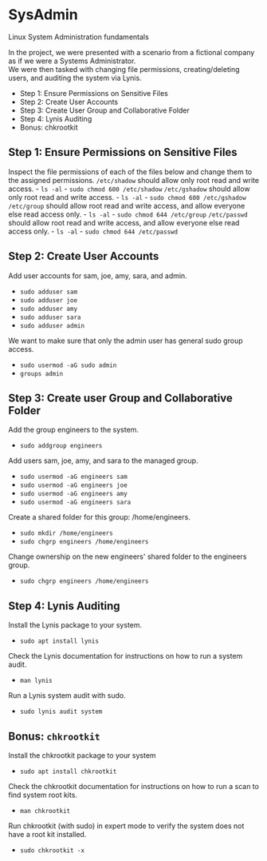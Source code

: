 # SysAdmin
Linux System Administration fundamentals

In the project, we were presented with a scenario from a fictional company as if we were a Systems Administrator.  
We were then tasked with changing file permissions, creating/deleting users, and auditing the system via Lynis.
- Step 1: Ensure Permissions on Sensitive Files
- Step 2: Create User Accounts
- Step 3: Create User Group and Collaborative Folder
- Step 4: Lynis Auditing
- Bonus: chkrootkit

## Step 1: Ensure Permissions on Sensitive Files
  Inspect the file permissions of each of the files below and change them to the assigned permissions. 
`/etc/shadow` should allow only root read and write access.
    - `ls -al`
    - `sudo chmod 600 /etc/shadow`
`/etc/gshadow` should allow only root read and write access.
    - `ls -al`
    - `sudo chmod 600 /etc/gshadow`
`/etc/group` should allow root read and write access, and allow everyone else read access only.
    - `ls -al`
    - `sudo chmod 644 /etc/group`
`/etc/passwd` should allow root read and write access, and allow everyone else read access only.
    - `ls -al`
    - `sudo chmod 644 /etc/passwd` 
      
## Step 2: Create User Accounts
Add user accounts for sam, joe, amy, sara, and admin.

  - `sudo adduser sam`
  - `sudo adduser joe`
  - `sudo adduser amy`
  - `sudo adduser sara`
  - `sudo adduser admin`
  
We want to make sure that only the admin user has general sudo group access. 

  - `sudo usermod -aG sudo admin` 
  - `groups admin`
    
## Step 3: Create user Group and Collaborative Folder
Add the group engineers to the system.
  - `sudo addgroup engineers`
  
Add users sam, joe, amy, and sara to the managed group.
  - `sudo usermod -aG engineers sam`
  - `sudo usermod -aG engineers joe`
  - `sudo usermod -aG engineers amy`
  - `sudo usermod -aG engineers sara`

Create a shared folder for this group: /home/engineers.
  - `sudo mkdir /home/engineers`
  - `sudo chgrp engineers /home/engineers`

Change ownership on the new engineers' shared folder to the engineers group.
  - `sudo chgrp engineers /home/engineers`
    
## Step 4: Lynis Auditing
Install the Lynis package to your system.
  - `sudo apt install lynis`

Check the Lynis documentation for instructions on how to run a system audit.
  - `man lynis`

Run a Lynis system audit with sudo.
  - `sudo lynis audit system`
    
## Bonus: `chkrootkit`
Install the chkrootkit package to your system
  - `sudo apt install chkrootkit`

Check the chkrootkit documentation for instructions on how to run a scan to find system root kits.
  - `man chkrootkit`

Run chkrootkit (with sudo) in expert mode to verify the system does not have a root kit installed.
  - `sudo chkrootkit -x`
 
